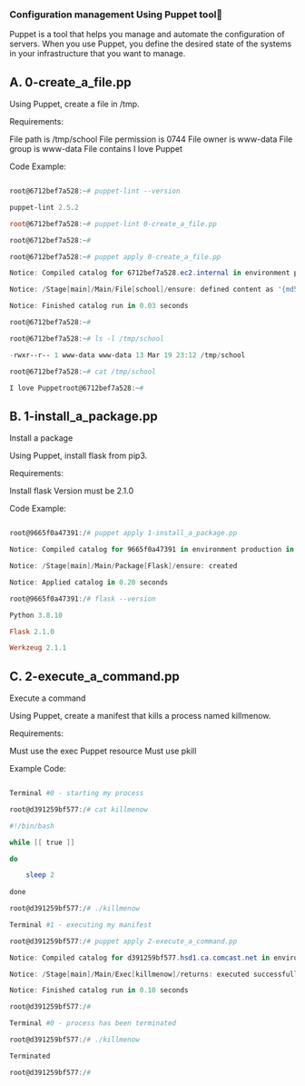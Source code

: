### Configuration management Using Puppet tool:robot:

Puppet is a tool that helps you manage and automate the configuration of servers. When you use Puppet, you define the desired state of the systems in your infrastructure that you want to manage.

## A. 0-create_a_file.pp 
 Using Puppet, create a file in /tmp.

Requirements:

File path is /tmp/school
File permission is 0744
File owner is www-data
File group is www-data
File contains I love Puppet

Code Example:

```powershell

root@6712bef7a528:~# puppet-lint --version

puppet-lint 2.5.2

root@6712bef7a528:~# puppet-lint 0-create_a_file.pp

root@6712bef7a528:~# 

root@6712bef7a528:~# puppet apply 0-create_a_file.pp

Notice: Compiled catalog for 6712bef7a528.ec2.internal in environment production in 0.04 seconds

Notice: /Stage[main]/Main/File[school]/ensure: defined content as '{md5}f1b70c2a42a98d82224986a612400db9'

Notice: Finished catalog run in 0.03 seconds

root@6712bef7a528:~#

root@6712bef7a528:~# ls -l /tmp/school

-rwxr--r-- 1 www-data www-data 13 Mar 19 23:12 /tmp/school

root@6712bef7a528:~# cat /tmp/school

I love Puppetroot@6712bef7a528:~#

```

## B. 1-install_a_package.pp
  Install a package
  
  Using Puppet, install flask from pip3.

Requirements:

Install flask
Version must be 2.1.0

Code Example:

```powershell

root@9665f0a47391:/# puppet apply 1-install_a_package.pp

Notice: Compiled catalog for 9665f0a47391 in environment production in 0.14 seconds

Notice: /Stage[main]/Main/Package[Flask]/ensure: created

Notice: Applied catalog in 0.20 seconds

root@9665f0a47391:/# flask --version

Python 3.8.10

Flask 2.1.0

Werkzeug 2.1.1

```

## C. 2-execute_a_command.pp

   Execute a command
   
   Using Puppet, create a manifest that kills a process named killmenow.

Requirements:

Must use the exec Puppet resource
Must use pkill

Example Code:

```powershell

Terminal #0 - starting my process

root@d391259bf577:/# cat killmenow

#!/bin/bash

while [[ true ]]

do

    sleep 2
    
done

root@d391259bf577:/# ./killmenow

Terminal #1 - executing my manifest

root@d391259bf577:/# puppet apply 2-execute_a_command.pp

Notice: Compiled catalog for d391259bf577.hsd1.ca.comcast.net in environment production in 0.01 seconds

Notice: /Stage[main]/Main/Exec[killmenow]/returns: executed successfully

Notice: Finished catalog run in 0.10 seconds

root@d391259bf577:/# 

Terminal #0 - process has been terminated

root@d391259bf577:/# ./killmenow

Terminated

root@d391259bf577:/#

```
